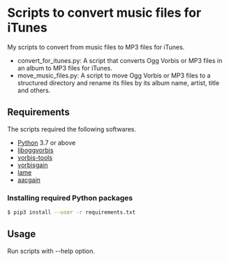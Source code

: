 # Scripts to convert music files for iTunes

My scripts to convert from music files to MP3 files for iTunes.

* convert_for_itunes.py: A script that converts Ogg Vorbis or MP3 files in an album to MP3 files for iTunes.
* move_music_files.py: A script to move Ogg Vorbis or MP3 files to a structured directory and rename its files by its album name, artist, title and others.

## Requirements

The scripts required the following softwares.

* [Python](https://www.python.org/) 3.7 or above
* [liboggvorbis](https://github.com/AO-Yumi/vorbis_aotuv)
* [vorbis-tools](https://github.com/xiph/vorbis-tools)
* [vorbisgain](https://sjeng.org/vorbisgain.html)
* [lame](https://sourceforge.net/projects/lame/)
* [aacgain](http://aacgain.altosdesign.com/)

### Installing required Python packages

```bash
$ pip3 install --user -r requirements.txt
```

## Usage

Run scripts with --help option.
